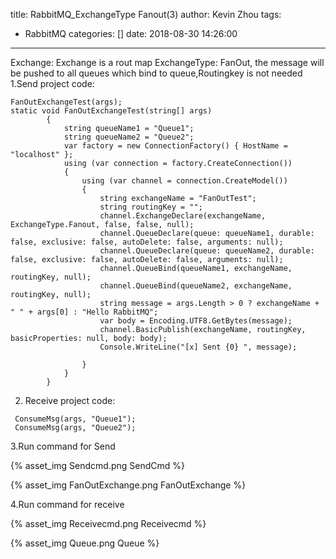 title: RabbitMQ_ExchangeType Fanout(3)
author: Kevin Zhou
tags:
  - RabbitMQ
categories: []
date: 2018-08-30 14:26:00
---
Exchange: Exchange is a rout map
ExchangeType: FanOut, the message will be pushed to all queues which bind to queue,Routingkey is not needed
1.Send project code:
```Csharp
FanOutExchangeTest(args);
static void FanOutExchangeTest(string[] args)
        {
            string queueName1 = "Queue1";
            string queueName2 = "Queue2";
            var factory = new ConnectionFactory() { HostName = "localhost" };
            using (var connection = factory.CreateConnection())
            {
                using (var channel = connection.CreateModel())
                {
                    string exchangeName = "FanOutTest";
                    string routingKey = "";
                    channel.ExchangeDeclare(exchangeName, ExchangeType.Fanout, false, false, null);
                    channel.QueueDeclare(queue: queueName1, durable: false, exclusive: false, autoDelete: false, arguments: null);
                    channel.QueueDeclare(queue: queueName2, durable: false, exclusive: false, autoDelete: false, arguments: null);
                    channel.QueueBind(queueName1, exchangeName, routingKey, null);
                    channel.QueueBind(queueName2, exchangeName, routingKey, null);
                    string message = args.Length > 0 ? exchangeName + " " + args[0] : "Hello RabbitMQ";
                    var body = Encoding.UTF8.GetBytes(message);
                    channel.BasicPublish(exchangeName, routingKey, basicProperties: null, body: body);
                    Console.WriteLine("[x] Sent {0} ", message);

                }
            }
        }
```
<!--more-->
2. Receive project code:
```Csharp
 ConsumeMsg(args, "Queue1");
 ConsumeMsg(args, "Queue2");
```
3.Run command for Send


{% asset_img Sendcmd.png SendCmd %}


{% asset_img FanOutExchange.png FanOutExchange %}

4.Run command for receive

{% asset_img Receivecmd.png Receivecmd %}

{% asset_img Queue.png Queue %}